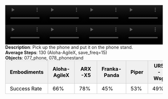 <!DOCTYPE html>
<html lang="en">
<body>
    <div style="display: flex;">
        <video src="../task_video_clean/place_phone_stand/aloha-agilex_head.mp4" controls loop muted autoplay style="width: 25%;"></video>
        <video src="../task_video_clean/place_phone_stand/franka-panda_head.mp4" controls loop muted autoplay style="width: 25%;"></video>
        <video src="../task_video_clean/place_phone_stand/ARX-X5_head.mp4" controls loop muted autoplay style="width: 25%;"></video>
        <video src="../task_video_clean/place_phone_stand/ur5-wsg_head.mp4" controls loop muted autoplay style="width: 25%;"></video>
    </div>
    <div style="display: flex;">
        <video src="../task_video_clean/place_phone_stand/aloha-agilex_world.mp4" controls loop muted autoplay style="width: 25%;"></video>
        <video src="../task_video_clean/place_phone_stand/franka-panda_world.mp4" controls loop muted autoplay style="width: 25%;"></video>
        <video src="../task_video_clean/place_phone_stand/ARX-X5_world.mp4" controls loop muted autoplay style="width: 25%;"></video>
        <video src="../task_video_clean/place_phone_stand/ur5-wsg_world.mp4" controls loop muted autoplay style="width: 25%;"></video>
    </div>
    <b>Description</b>: Pick up the phone and put it on the phone stand.<br>
    <b>Average Steps</b>: 130 (Aloha-AgileX, save_freq=15)<br>
    <b>Objects</b>: 077_phone, 078_phonestand<br>
    <table style="margin:0 auto;border-collapse:collapse;width:auto;min-width:180px;background-color:white;">
        <thead>
            <tr style="background:#f0f0f0;">
                <th style="border:1px solid #ccc;padding:6px 14px;color:black;">Embodiments</th>
                <th style="border:1px solid #ccc;padding:6px 14px;color:black;">Aloha-AgileX</th>
                <th style="border:1px solid #ccc;padding:6px 14px;color:black;">ARX-X5</th>
                <th style="border:1px solid #ccc;padding:6px 14px;color:black;">Franka-Panda</th>
                <th style="border:1px solid #ccc;padding:6px 14px;color:black;">Piper</th>
                <th style="border:1px solid #ccc;padding:6px 14px;color:black;">UR5-Wsg</th>
            </tr>
        </thead>
        <tbody>
            <tr style="background:white;">
                <td style="border:1px solid #ccc;padding:6px 14px;color:black;">Success Rate</td>
                <td style="border:1px solid #ccc;padding:6px 14px;color:black;">66%</td>
                <td style="border:1px solid #ccc;padding:6px 14px;color:black;">78%</td>
                <td style="border:1px solid #ccc;padding:6px 14px;color:black;">45%</td>
                <td style="border:1px solid #ccc;padding:6px 14px;color:black;">53%</td>
                <td style="border:1px solid #ccc;padding:6px 14px;color:black;">49%</td>
            </tr>
        </tbody>
    </table>
</body>
</html>

